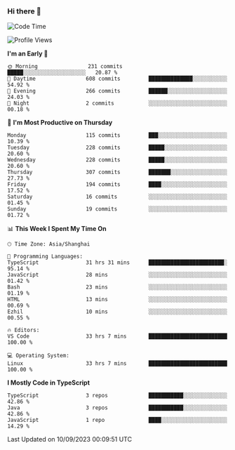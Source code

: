 ### Hi there 👋

<!--
**waynelwz/waynelwz** is a ✨ _special_ ✨ repository because its `README.md` (this file) appears on your GitHub profile.

Here are some ideas to get you started:

- 🔭 I’m currently working on ...
- 🌱 I’m currently learning ...
- 👯 I’m looking to collaborate on ...
- 🤔 I’m looking for help with ...
- 💬 Ask me about ...
- 📫 How to reach me: ...
- 😄 Pronouns: ...
- ⚡ Fun fact: ...
-->

<!--START_SECTION:waka-->
![Code Time](http://img.shields.io/badge/Code%20Time-1%2C893%20hrs%2022%20mins-blue)

![Profile Views](http://img.shields.io/badge/Profile%20Views-0-blue)

**I'm an Early 🐤** 

```text
🌞 Morning                231 commits         █████░░░░░░░░░░░░░░░░░░░░   20.87 % 
🌆 Daytime                608 commits         ██████████████░░░░░░░░░░░   54.92 % 
🌃 Evening                266 commits         ██████░░░░░░░░░░░░░░░░░░░   24.03 % 
🌙 Night                  2 commits           ░░░░░░░░░░░░░░░░░░░░░░░░░   00.18 % 
```
📅 **I'm Most Productive on Thursday** 

```text
Monday                   115 commits         ███░░░░░░░░░░░░░░░░░░░░░░   10.39 % 
Tuesday                  228 commits         █████░░░░░░░░░░░░░░░░░░░░   20.60 % 
Wednesday                228 commits         █████░░░░░░░░░░░░░░░░░░░░   20.60 % 
Thursday                 307 commits         ███████░░░░░░░░░░░░░░░░░░   27.73 % 
Friday                   194 commits         ████░░░░░░░░░░░░░░░░░░░░░   17.52 % 
Saturday                 16 commits          ░░░░░░░░░░░░░░░░░░░░░░░░░   01.45 % 
Sunday                   19 commits          ░░░░░░░░░░░░░░░░░░░░░░░░░   01.72 % 
```


📊 **This Week I Spent My Time On** 

```text
🕑︎ Time Zone: Asia/Shanghai

💬 Programming Languages: 
TypeScript               31 hrs 31 mins      ████████████████████████░   95.14 % 
JavaScript               28 mins             ░░░░░░░░░░░░░░░░░░░░░░░░░   01.42 % 
Bash                     23 mins             ░░░░░░░░░░░░░░░░░░░░░░░░░   01.19 % 
HTML                     13 mins             ░░░░░░░░░░░░░░░░░░░░░░░░░   00.69 % 
Ezhil                    10 mins             ░░░░░░░░░░░░░░░░░░░░░░░░░   00.55 % 

🔥 Editors: 
VS Code                  33 hrs 7 mins       █████████████████████████   100.00 % 

💻 Operating System: 
Linux                    33 hrs 7 mins       █████████████████████████   100.00 % 
```

**I Mostly Code in TypeScript** 

```text
TypeScript               3 repos             ███████████░░░░░░░░░░░░░░   42.86 % 
Java                     3 repos             ███████████░░░░░░░░░░░░░░   42.86 % 
JavaScript               1 repo              ████░░░░░░░░░░░░░░░░░░░░░   14.29 % 
```




 Last Updated on 10/09/2023 00:09:51 UTC
<!--END_SECTION:waka-->
